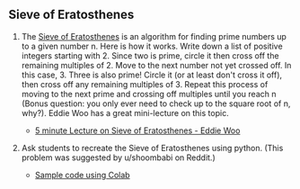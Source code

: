 ## Sieve of Eratosthenes

1. The [Sieve of Eratosthenes](https://en.wikipedia.org/wiki/Sieve_of_Eratosthenes) is an algorithm for finding prime numbers up to a given number n. Here is how it works. Write down a list of positive integers starting with 2. Since two is prime, circle it then cross off the remaining multiples of 2. Move to the next number not yet crossed off. In this case, 3. Three is also prime! Circle it (or at least don't cross it off), then cross off any remaining multiples of 3. Repeat this process of moving to the next prime and crossing off multiples until you reach n (Bonus question: you only ever need to check up to the square root of n, why?). Eddie Woo has a great mini-lecture on this topic. 
    - [5 minute Lecture on Sieve of Eratosthenes - Eddie Woo ](https://youtu.be/Lj_SzTGr-G4)

2. Ask students to recreate the Sieve of Eratosthenes using python. (This problem was suggested by u/shoombabi on Reddit.) 
    - [Sample code using Colab](https://colab.research.google.com/drive/1nh8lHpB1xaiI20v2JWKDXhlM2ATYLsB9?usp=sharing)

